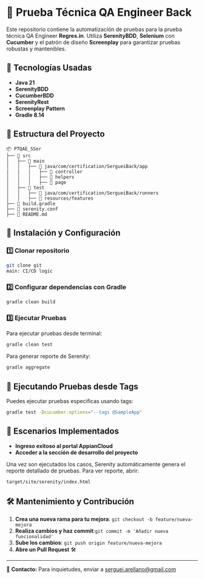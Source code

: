 # 🏨 Prueba Técnica QA Engineer Back

Este repositorio contiene la automatización de pruebas para la prueba técnica QA Engineer **Regres.in**. Utiliza **SerenityBDD**, **Selenium** con **Cucumber** y el patrón de diseño **Screenplay** para garantizar pruebas robustas y mantenibles.

## 📌 Tecnologías Usadas

- **Java 21**
- **SerenityBDD**
- **CucumberBDD**
- **SerenityRest**
- **Screenplay Pattern**
- **Gradle 8.14**

## 📁 Estructura del Proyecto

```
📦 PTQAE_SSer
├── 📂 src
│   ├── 📂 main
│   │   ├── 📂 java/com/certification/SergueiBack/app
|   |   |   ├── 📂 controller
│   │   │   ├── 📂 helpers
│   │   │   ├── 📂 page
│   ├── 📂 test
│   │   ├── 📂 java/com/certification/SergueiBack/runners
│   │   ├── 📂 resources/features
├── 📜 build.gradle
├── 📜 serenity.conf
├── 📜 README.md
```

## 🚀 Instalación y Configuración

### 1️⃣ Clonar repositorio
```sh
git clone git
main: CI/CD logic
```

### 2️⃣ Configurar dependencias con Gradle
```sh
gradle clean build
```

### 3️⃣ Ejecutar Pruebas

Para ejecutar pruebas desde terminal:
```sh
gradle clean test
```
Para generar reporte de Serenity:
```sh
gradle aggregate
```

## 🧪 Ejecutando Pruebas desde Tags
Puedes ejecutar pruebas especificas usando tags:
```sh
gradle test -Dcucumber.options="--tags @SampleApp"
```

## 📜  Escenarios Implementados
- **Ingreso exitoso al portal AppianCloud**
- **Acceder a la sección de desarrollo del proyecto**

Una vez son ejecutados los casos, Serenity automáticamente genera el reporte detallado de pruebas. Para ver reporte, abrir:
```sh
target/site/serenity/index.html
```

## 🛠 Mantenimiento y Contribución
1. **Crea una nueva rama para tu mejora**: `git checkout -b feature/nueva-mejora`
2. **Realiza cambios y haz commit**:`git commit -m 'Añadir nueva funcionalidad'`
3. **Sube los cambios**: `git push origin feature/nueva-mejora`
4. **Abre un Pull Request** 🛠

---

📌 **Contacto:** Para inquietudes, enviar a [serguei.arellano@gmail.com](mailto:tu.email@example.com)
